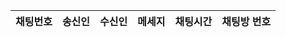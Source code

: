 | 채팅번호 | 송신인 | 수신인 | 메세지 | 채팅시간 | 채팅방 번호 |
| -------- | ------ | ------ | ------ | -------- | ----------- |
